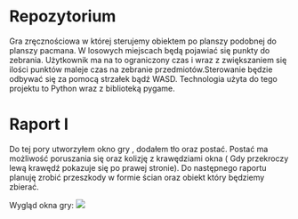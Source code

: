 # Repozytorium
Gra zręcznościowa w której sterujemy obiektem po planszy podobnej do planszy pacmana. W losowych miejscach będą pojawiać się punkty do zebrania. Użytkownik ma na to ograniczony czas i wraz z zwiększaniem się ilości punktów maleje czas na zebranie przedmiotów.Sterowanie będzie odbywać się za pomocą strzałek bądź WASD.
Technologia użyta do tego projektu to Python wraz z biblioteką pygame.


# Raport I
Do tej pory utworzyłem okno gry , dodałem tło oraz postać. Postać ma możliwość poruszania się oraz kolizję z krawędziami okna ( Gdy przekroczy lewą krawędź pokazuje się po prawej stronie).
Do następnego raportu planuję zrobić przeszkody w formie ścian oraz obiekt który będziemy zbierać.

Wygląd okna gry:
![](Zdjęcia_z_gry/zdjecie_gry.png)


